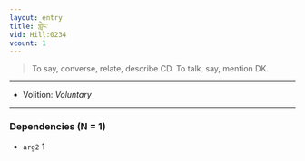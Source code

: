 ```yaml
---
layout: entry
title: གླེང་
vid: Hill:0234
vcount: 1
---
```

> To say, converse, relate, describe CD\. To talk, say, mention DK\.

---
* Volition: _Voluntary_

---

### Dependencies (N = 1)
* `arg2` 1
